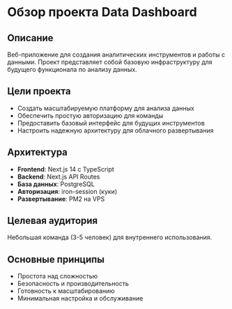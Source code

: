 # Обзор проекта Data Dashboard

## Описание
Веб-приложение для создания аналитических инструментов и работы с данными. Проект представляет собой базовую инфраструктуру для будущего функционала по анализу данных.

## Цели проекта
- Создать масштабируемую платформу для анализа данных
- Обеспечить простую авторизацию для команды
- Предоставить базовый интерфейс для будущих инструментов
- Настроить надежную архитектуру для облачного развертывания

## Архитектура
- **Frontend**: Next.js 14 с TypeScript
- **Backend**: Next.js API Routes
- **База данных**: PostgreSQL
- **Авторизация**: iron-session (куки)
- **Развертывание**: PM2 на VPS

## Целевая аудитория
Небольшая команда (3-5 человек) для внутреннего использования.

## Основные принципы
- Простота над сложностью
- Безопасность и производительность
- Готовность к масштабированию
- Минимальная настройка и обслуживание